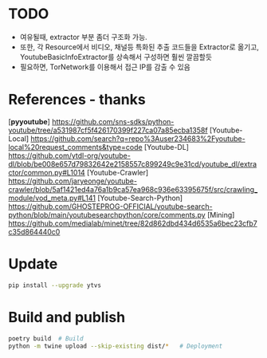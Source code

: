 # TODO
* 여유될때, extractor 부분 좀더 구조화 가능.
* 또한, 각 Resource에서 비디오, 채널등 특화된 추출 코드들을 Extractor로 옮기고, YoutubeBasicInfoExtractor를 상속해서 구성하면
  훨씬 깔끔할듯
* 필요하면, TorNetwork를 이용해서 접근 IP를 감출 수 있음


# References - thanks
[**pyyoutube**]  https://github.com/sns-sdks/python-youtube/tree/a531987cf5f426170399f227ca07a85ecba1358f
[Youtube-Local] https://github.com/search?q=repo%3Auser234683%2Fyoutube-local%20request_comments&type=code
[Youtube-DL] https://github.com/ytdl-org/youtube-dl/blob/be008e657d79832642e2158557c899249c9e31cd/youtube_dl/extractor/common.py#L1014
[Youtube-Crawler] https://github.com/jaryeonge/youtube-crawler/blob/5af1421ed4a76a1b9ca57ea968c936e63395675f/src/crawling_module/vod_meta.py#L141
[Youtube-Search-Python] https://github.com/GHOSTEPROG-OFFICIAL/youtube-search-python/blob/main/youtubesearchpython/core/comments.py
[Mining] https://github.com/medialab/minet/tree/82d862dbd434d6535a6bec23cfb7c35d864440c0

# Update
```bash
pip install --upgrade ytvs
```


# Build and publish
```bash
poetry build  # Build
python -m twine upload --skip-existing dist/*   # Deployment
```

